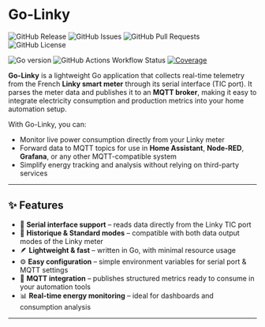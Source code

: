  # Go-Linky

![GitHub Release](https://img.shields.io/github/v/release/rfd59/go-linky)
![GitHub Issues](https://img.shields.io/github/issues/rfd59/go-linky)
![GitHub Pull Requests](https://img.shields.io/github/issues-pr/rfd59/go-linky)
![GitHub License](https://img.shields.io/github/license/rfd59/go-linky)

![Go version](https://img.shields.io/github/go-mod/go-version/rfd59/go-linky)
![GitHub Actions Workflow Status](https://img.shields.io/github/actions/workflow/status/rfd59/go-linky/.github%2Fworkflows%2Fci.yml)
[![Coverage](https://codecov.io/gh/rfd59/go-linky/graph/badge.svg?token=SL969PMZ04)](https://codecov.io/gh/rfd59/go-linky)

**Go-Linky** is a lightweight Go application that collects real-time telemetry from the French **Linky smart meter** through its serial interface (TIC port). It parses the meter data and publishes it to an **MQTT broker**, making it easy to integrate electricity consumption and production metrics into your home automation setup.  

With Go-Linky, you can:  
- Monitor live power consumption directly from your Linky meter  
- Forward data to MQTT topics for use in **Home Assistant**, **Node-RED**, **Grafana**, or any other MQTT-compatible system  
- Simplify energy tracking and analysis without relying on third-party services  

---

## ✨ Features  

- 📡 **Serial interface support** – reads data directly from the Linky TIC port  
- 🔄 **Historique & Standard modes** – compatible with both data output modes of the Linky meter  
- 🪶 **Lightweight & fast** – written in Go, with minimal resource usage  
- ⚙️ **Easy configuration** – simple environment variables for serial port & MQTT settings  
- 🧩 **MQTT integration** – publishes structured metrics ready to consume in your automation tools  
- 📊 **Real-time energy monitoring** – ideal for dashboards and consumption analysis  

---
